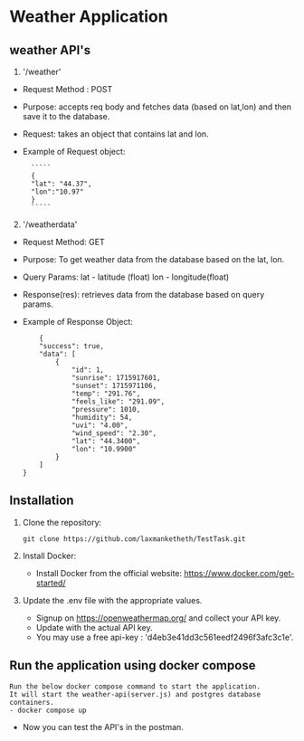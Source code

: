 # Weather Application

## weather API's

1. '/weather'
- Request Method : POST
- Purpose: accepts req body and fetches data (based on lat,lon) and then save it to the database.
- Request: takes an object that contains lat and lon.
- Example of Request object:

        `````
        {
        "lat": "44.37",
        "lon":"10.97"
        }
        `````

2. '/weatherdata'
- Request Method: GET
- Purpose: To get weather data from the database based on the lat, lon.
- Query Params: lat - latitude (float)
                lon -  longitude(float)
- Response(res): retrieves data from the database based on query params.
- Example of Response Object:

    `````
        {
        "success": true,
        "data": [
            {
                "id": 1,
                "sunrise": 1715917601,
                "sunset": 1715971106,
                "temp": "291.76",
                "feels_like": "291.09",
                "pressure": 1010,
                "humidity": 54,
                "uvi": "4.00",
                "wind_speed": "2.30",
                "lat": "44.3400",
                "lon": "10.9900"
            }
        ]
    }
    ``````

## Installation

1. Clone the repository:
    ```
    git clone https://github.com/laxmanketheth/TestTask.git
    ```

2. Install Docker:
    - Install Docker from the official website: https://www.docker.com/get-started/

3. Update the .env file with the appropriate values.
    - Signup on https://openweathermap.org/ and collect your API key.
    - Update <open-weather-api-key> with the actual API key.
    - You may use a free api-key : 'd4eb3e41dd3c561eedf2496f3afc3c1e'.

## Run the application using docker compose

    Run the below docker compose command to start the application. 
    It will start the weather-api(server.js) and postgres database containers.
    - docker compose up

- Now you can test the API's in the postman. 